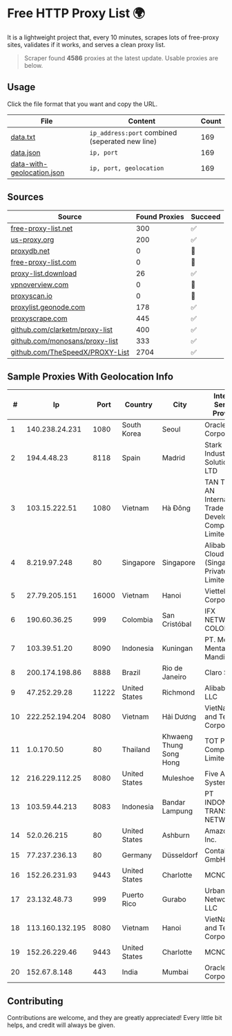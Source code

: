 
# Free HTTP Proxy List 🌍

It is a lightweight project that, every 10 minutes, scrapes lots of free-proxy sites, validates if it works, and serves a clean proxy list.


> Scraper found **4586** proxies at the latest update. Usable proxies are below.

## Usage

Click the file format that you want and copy the URL.


|File|Content|Count|
|----|-------|-----|
|[data.txt](https://raw.githubusercontent.com/themiralay/Proxy-List-World/master/data.txt)|`ip_address:port` combined (seperated new line)|169|
|[data.json](https://raw.githubusercontent.com/themiralay/Proxy-List-World/master/data.json)|`ip, port`|169|
|[data-with-geolocation.json](https://raw.githubusercontent.com/themiralay/Proxy-List-World/master/data-with-geolocation.json)|`ip, port, geolocation`|169|

## Sources

|Source|Found Proxies|Succeed|
|------|-------------|-------|
|[free-proxy-list.net](https://free-proxy-list.net)|300|✅|
|[us-proxy.org](https://www.us-proxy.org)|200|✅|
|[proxydb.net](http://proxydb.net)|0|🚫|
|[free-proxy-list.com](https://free-proxy-list.com/?page=&port=&type%5B%5D=http&type%5B%5D=https&up_time=0&search=Search)|0|🚫|
|[proxy-list.download](https://www.proxy-list.download/HTTP)|26|✅|
|[vpnoverview.com](https://vpnoverview.com/privacy/anonymous-browsing/free-proxy-servers)|0|🚫|
|[proxyscan.io](https://www.proxyscan.io)|0|🚫|
|[proxylist.geonode.com](https://proxylist.geonode.com/api/proxy-list?limit=300&page=1&sort_by=lastChecked&sort_type=desc&protocols=http,https)|178|✅|
|[proxyscrape.com](https://api.proxyscrape.com/v2/?request=displayproxies&protocol=http&timeout=10000&country=all&ssl=all&anonymity=all)|445|✅|
|[github.com/clarketm/proxy-list](https://raw.githubusercontent.com/clarketm/proxy-list/master/proxy-list-raw.txt)|400|✅|
|[github.com/monosans/proxy-list](https://raw.githubusercontent.com/monosans/proxy-list/main/proxies/http.txt)|333|✅|
|[github.com/TheSpeedX/PROXY-List](https://raw.githubusercontent.com/TheSpeedX/PROXY-List/master/http.txt)|2704|✅|


## Sample Proxies With Geolocation Info

|#|Ip|Port|Country|City|Internet Service Provider|
|-|--|----|-------|----|-------------------------|
|1|140.238.24.231|1080|South Korea|Seoul|Oracle Corporation|
|2|194.4.48.23|8118|Spain|Madrid|Stark Industries Solutions LTD|
|3|103.15.222.51|1080|Vietnam|Hà Đông|TAN Thanh AN International Trade Development Company Limited|
|4|8.219.97.248|80|Singapore|Singapore|Alibaba Cloud (Singapore) Private Limited|
|5|27.79.205.151|16000|Vietnam|Hanoi|Viettel Corporation|
|6|190.60.36.25|999|Colombia|San Cristóbal|IFX NETWORKS COLOMBIA|
|7|103.39.51.20|8090|Indonesia|Kuningan|PT. Mega Mentari Mandiri|
|8|200.174.198.86|8888|Brazil|Rio de Janeiro|Claro S.A|
|9|47.252.29.28|11222|United States|Richmond|Alibaba.com LLC|
|10|222.252.194.204|8080|Vietnam|Hải Dương|VietNam Post and Telecom Corporation|
|11|1.0.170.50|80|Thailand|Khwaeng Thung Song Hong|TOT Public Company Limited|
|12|216.229.112.25|8080|United States|Muleshoe|Five Area Systems, LLC|
|13|103.59.44.213|8083|Indonesia|Bandar Lampung|PT INDONESIA TRANS NETWORK|
|14|52.0.26.215|80|United States|Ashburn|Amazon.com, Inc.|
|15|77.237.236.13|80|Germany|Düsseldorf|Contabo GmbH|
|16|152.26.231.93|9443|United States|Charlotte|MCNC|
|17|23.132.48.73|999|Puerto Rico|Gurabo|Urban Wifi Networks LLC|
|18|113.160.132.195|8080|Vietnam|Hanoi|VietNam Post and Telecom Corporation|
|19|152.26.229.46|9443|United States|Charlotte|MCNC|
|20|152.67.8.148|443|India|Mumbai|Oracle Corporation|



## Contributing

Contributions are welcome, and they are greatly appreciated! Every
little bit helps, and credit will always be given.

